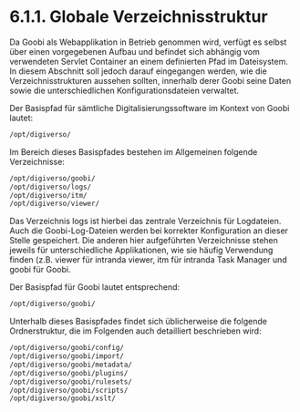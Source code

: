 # 6.1.1. Globale Verzeichnisstruktur

Da Goobi als Webapplikation in Betrieb genommen wird, verfügt es selbst über einen vorgegebenen Aufbau und befindet sich abhängig vom verwendeten Servlet Container an einem definierten Pfad im Dateisystem. In diesem Abschnitt soll jedoch darauf eingegangen werden, wie die Verzeichnisstrukturen aussehen sollten, innerhalb derer Goobi seine Daten sowie die unterschiedlichen Konfigurationsdateien verwaltet.

Der Basispfad für sämtliche Digitalisierungssoftware im Kontext von Goobi lautet:

```bash
/opt/digiverso/
```

Im Bereich dieses Basispfades bestehen im Allgemeinen folgende Verzeichnisse:

```bash
/opt/digiverso/goobi/
/opt/digiverso/logs/
/opt/digiverso/itm/
/opt/digiverso/viewer/
```

Das Verzeichnis logs ist hierbei das zentrale Verzeichnis für Logdateien. Auch die Goobi-Log-Dateien werden bei korrekter Konfiguration an dieser Stelle gespeichert. Die anderen hier aufgeführten Verzeichnisse stehen jeweils für unterschiedliche Applikationen, wie sie häufig Verwendung finden \(z.B. viewer für intranda viewer, itm für intranda Task Manager und goobi für Goobi.

Der Basispfad für Goobi lautet entsprechend:

```bash
/opt/digiverso/goobi/
```

Unterhalb dieses Basispfades findet sich üblicherweise die folgende Ordnerstruktur, die im Folgenden auch detailliert beschrieben wird:

```bash
/opt/digiverso/goobi/config/
/opt/digiverso/goobi/import/
/opt/digiverso/goobi/metadata/
/opt/digiverso/goobi/plugins/
/opt/digiverso/goobi/rulesets/
/opt/digiverso/goobi/scripts/
/opt/digiverso/goobi/xslt/
```

